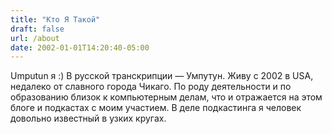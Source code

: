 ```yaml
---
title: "Кто Я Такой"
draft: false
url: /about
date: 2002-01-01T14:20:40-05:00
---
```


Umputun я :) В русской транскрипции — Умпутун. Живу с 2002 в USA, недалеко от славного города Чикаго. По роду деятельности и по образованию близок к компьютерным делам, что и отражается на этом блоге и подкастах с моим участием. В деле подкастинга я человек довольно известный в узких кругах.

